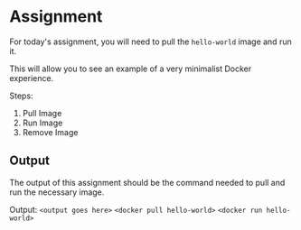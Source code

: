# Assignment

For today's assignment, you will need to pull the `hello-world` image and run it.

This will allow you to see an example of a very minimalist Docker experience.

Steps:

1. Pull Image
1. Run Image
1. Remove Image

## Output

The output of this assignment should be the command needed to pull and run the necessary image.

Output: `<output goes here>`
`<docker pull hello-world>`
`<docker run hello-world>`
